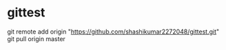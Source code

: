 # gittest

git remote add origin "https://github.com/shashikumar2272048/gittest.git"
git pull origin master

